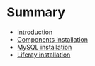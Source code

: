 # Summary

* [Introduction](README.md)
* [Components installation](chapter1.md)
* [MySQL installation](mysql-installation.md)
* [Liferay installation](liferay-installation.md)

